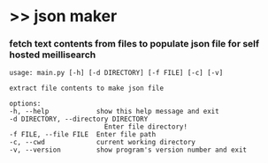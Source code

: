 # >> json maker

###    fetch text contents from files to populate json file for self hosted meillisearch

     
    usage: main.py [-h] [-d DIRECTORY] [-f FILE] [-c] [-v]

    extract file contents to make json file

    options:
    -h, --help            show this help message and exit
    -d DIRECTORY, --directory DIRECTORY
                            Enter file directory!
    -f FILE, --file FILE  Enter file path
    -c, --cwd             current working directory
    -v, --version         show program's version number and exit



